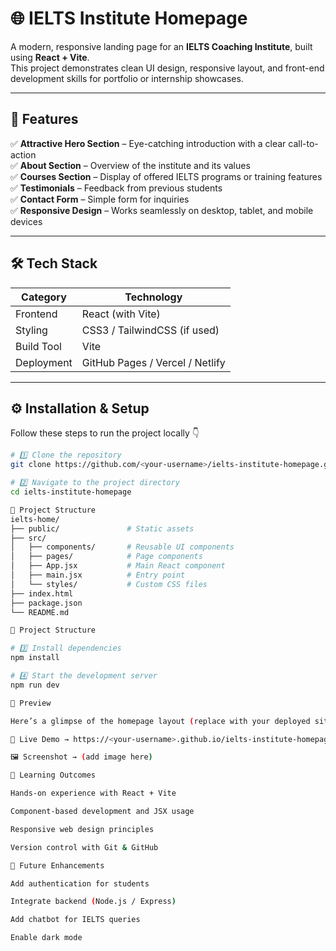 # 🌐 IELTS Institute Homepage

A modern, responsive landing page for an **IELTS Coaching Institute**, built using **React + Vite**.  
This project demonstrates clean UI design, responsive layout, and front-end development skills for portfolio or internship showcases.

---

## 🚀 Features

✅ **Attractive Hero Section** – Eye-catching introduction with a clear call-to-action  
✅ **About Section** – Overview of the institute and its values  
✅ **Courses Section** – Display of offered IELTS programs or training features  
✅ **Testimonials** – Feedback from previous students  
✅ **Contact Form** – Simple form for inquiries  
✅ **Responsive Design** – Works seamlessly on desktop, tablet, and mobile devices  

---

## 🛠️ Tech Stack

| Category | Technology |
|-----------|-------------|
| Frontend  | React (with Vite) |
| Styling   | CSS3 / TailwindCSS (if used) |
| Build Tool| Vite |
| Deployment | GitHub Pages / Vercel / Netlify |

---

## ⚙️ Installation & Setup

Follow these steps to run the project locally 👇

```bash
# 1️⃣ Clone the repository
git clone https://github.com/<your-username>/ielts-institute-homepage.git

# 2️⃣ Navigate to the project directory
cd ielts-institute-homepage

🧩 Project Structure
ielts-home/
├── public/               # Static assets
├── src/
│   ├── components/       # Reusable UI components
│   ├── pages/            # Page components
│   ├── App.jsx           # Main React component
│   ├── main.jsx          # Entry point
│   └── styles/           # Custom CSS files
├── index.html
├── package.json
└── README.md

🧩 Project Structure

# 3️⃣ Install dependencies
npm install

# 4️⃣ Start the development server
npm run dev

🌈 Preview

Here’s a glimpse of the homepage layout (replace with your deployed site link or screenshot):

🔗 Live Demo → https://<your-username>.github.io/ielts-institute-homepage

🖼️ Screenshot → (add image here)

🧠 Learning Outcomes

Hands-on experience with React + Vite

Component-based development and JSX usage

Responsive web design principles

Version control with Git & GitHub

🏁 Future Enhancements

Add authentication for students

Integrate backend (Node.js / Express)

Add chatbot for IELTS queries

Enable dark mode
